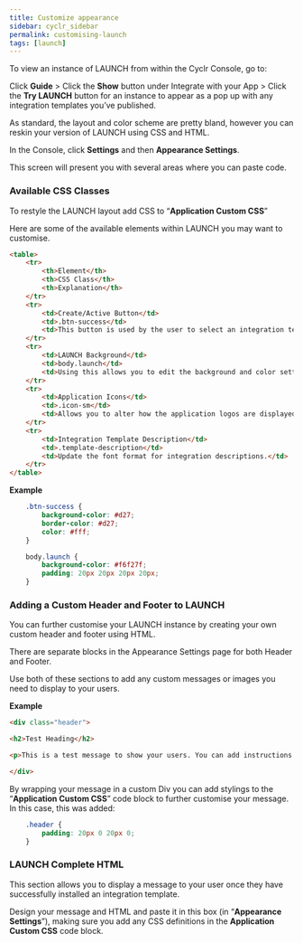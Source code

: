 ```yaml
---
title: Customize appearance
sidebar: cyclr_sidebar
permalink: customising-launch
tags: [launch]
---
```


To view an instance of LAUNCH from within the Cyclr Console, go to:

Click **Guide** > Click the **Show** button under Integrate with your App > Click the **Try LAUNCH** button for an instance to appear as a pop up with any integration templates you’ve published.

As standard, the layout and color scheme are pretty bland, however you can reskin your version of LAUNCH using CSS and HTML.

In the Console, click **Settings** and then **Appearance Settings**.

This screen will present you with several areas where you can paste code.

### Available CSS Classes

To restyle the LAUNCH layout add CSS to “**Application Custom CSS**”

Here are some of the available elements within LAUNCH you may want to customise.

```html
<table>
    <tr>
        <th>Element</th>
        <th>CSS Class</th>
        <th>Explanation</th>
    </tr>
    <tr>
        <td>Create/Active Button</td>
        <td>.btn-success</td>
        <td>This button is used by the user to select an integration template to setup and activate.</td>
    </tr>
    <tr>
        <td>LAUNCH Background</td>
        <td>body.launch</td>
        <td>Using this allows you to edit the background and color settings of your instance of LAUNCH.</td>
    </tr>
    <tr>
        <td>Application Icons</td>
        <td>.icon-sm</td>
        <td>Allows you to alter how the application logos are displayed.</td>
    </tr>
    <tr>
        <td>Integration Template Description</td>
        <td>.template-description</td>
        <td>Update the font format for integration descriptions.</td>
    </tr>
</table>
```

**Example**

```css
    .btn-success {
        background-color: #d27;
        border-color: #d27;
        color: #fff;
    }

    body.launch {
        background-color: #f6f27f;
        padding: 20px 20px 20px 20px;
    }
```

### Adding a Custom Header and Footer to LAUNCH

You can further customise your LAUNCH instance by creating your own custom header and footer using HTML.

There are separate blocks in the Appearance Settings page for both Header and Footer.

Use both of these sections to add any custom messages or images you need to display to your users.

**Example**

```html
<div class="header"> 

<h2>Test Heading</h2>

<p>This is a test message to show your users. You can add instructions for how to set up integrations here.</p>

</div>
```

By wrapping your message in a custom Div you can add stylings to the “**Application Custom CSS**” code block to further customise your message. In this case, this was added:

```css
    .header {
        padding: 20px 0 20px 0;
    }
```

### LAUNCH Complete HTML

This section allows you to display a message to your user once they have successfully installed an integration template.

Design your message and HTML and paste it in this box (in “**Appearance Settings**”), making sure you add any CSS definitions in the **Application Custom CSS** code block.

